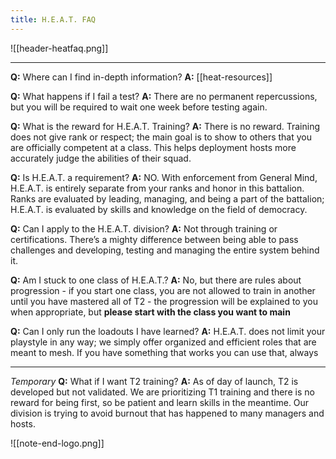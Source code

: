 ```yaml
---
title: H.E.A.T. FAQ
---
```

![[header-heatfaq.png]]
***
**Q:** Where can I find in-depth information?
**A:**  [[heat-resources]]

**Q:** What happens if I fail a test?
**A:** There are no permanent repercussions, but you will be required to wait one week before testing again.

**Q:** What is the reward for H.E.A.T. Training?
**A:** There is no reward. Training does not give rank or respect; the main goal is to show to others that you are officially competent at a class. This helps deployment hosts more accurately judge the abilities of their squad.

**Q:** Is H.E.A.T. a requirement?
**A:** NO. With enforcement from General Mind, H.E.A.T. is entirely separate from your ranks and honor in this battalion. Ranks are evaluated by leading, managing, and being a part of the battalion; H.E.A.T. is evaluated by skills and knowledge on the field of democracy.

**Q:** Can I apply to the H.E.A.T. division?
**A:** Not through training or certifications. There’s a mighty difference between being able to pass challenges and developing, testing and managing the entire system behind it.

**Q:** Am I stuck to one class of H.E.A.T.?
**A:** No, but there are rules about progression - if you start one class, you are not allowed to train in another until you have mastered all of T2 - the progression will be explained to you when appropriate, but **__please start with the class you want to main__**

**Q:** Can I only run the loadouts I have learned?
**A:** H.E.A.T. does not limit your playstyle in any way; we simply offer organized and efficient roles that are meant to mesh. If you have something that works you can use that, always

***

*Temporary* **Q:** What if I want T2 training?
**A:** As of day of launch, T2 is developed but not validated. We are prioritizing T1 training and there is no reward for being first, so be patient and learn skills in the meantime. Our division is trying to avoid burnout that has happened to many managers and hosts.



![[note-end-logo.png]]